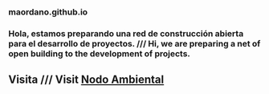 ### maordano.github.io

<h3>Hola, estamos preparando una red de construcción abierta para el desarrollo de proyectos. /// Hi, we are preparing a net of open building to the development of projects.</h3>

<h2>Visita /// Visit <a href ="https://nodoambiental.org">Nodo Ambiental</a></h2> 

